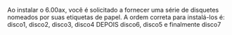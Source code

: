 
Ao instalar o 6.00ax, você é solicitado a fornecer uma série de disquetes nomeados por suas etiquetas de papel.
A ordem correta para instalá-los é:
disco1, disco2, disco3, disco4 DEPOIS disco6, disco5 e finalmente disco7
